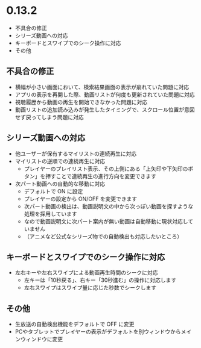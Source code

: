 ﻿# 0.13.2

* 不具合の修正
* シリーズ動画への対応
* キーボードとスワイプでのシーク操作に対応
* その他


## 不具合の修正

* 横幅が小さい画面において、検索結果画面の表示が崩れていた問題に対応
* アプリの表示を再開した際、動画リストが何度も更新されていた問題に対応
* 視聴履歴から動画の再生を開始できなかった問題に対応
* 動画リストの追加読み込みが発生したタイミングで、スクロール位置が意図せず戻ってしまう問題に対応

## シリーズ動画への対応

* 他ユーザーが保有するマイリストの連続再生に対応
* マイリストの逆順での連続再生に対応
  * プレイヤーのプレイリスト表示、その上側にある「上矢印や下矢印のボタン」を押すことで連続再生の進行方向を変更できます
* 次パート動画への自動的な移動に対応
  * デフォルトで ON に設定
  * プレイヤーの設定から ON/OFF を変更できます
  * 次パート動画の検出は、動画説明文の中から次っぽい動画を探すような処理を採用しています
  * なので動画説明文に次パート案内が無い動画は自動移動に現状対応していません
  * （アニメなど公式なシリーズ物での自動検出も対応したいところ）

## キーボードとスワイプでのシーク操作に対応

* 左右キーや左右スワイプによる動画再生時間のシークに対応
  * 左キーは「10秒戻る」、右キー「30秒進む」の操作に対応します
  * 左右スワイプはスワイプ量に応じた秒数でシークします

## その他

* 生放送の自動検出機能をデフォルトで OFF に変更
* PCやタブレットでプレイヤーの表示がデフォルトを別ウィンドウからメインウィンドウに変更